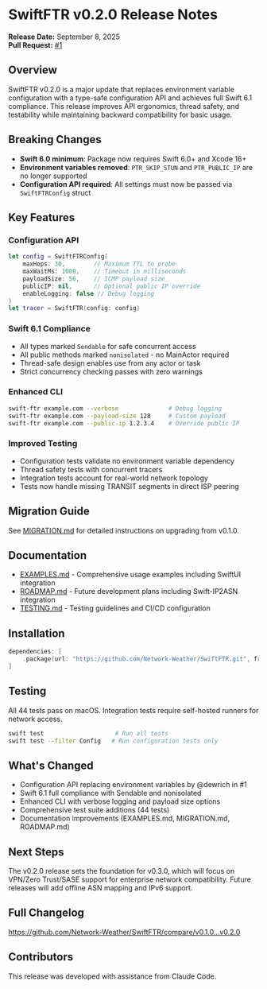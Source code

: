 # SwiftFTR v0.2.0 Release Notes

**Release Date:** September 8, 2025  
**Pull Request:** [#1](https://github.com/Network-Weather/SwiftFTR/pull/1)

## Overview
SwiftFTR v0.2.0 is a major update that replaces environment variable configuration with a type-safe configuration API and achieves full Swift 6.1 compliance. This release improves API ergonomics, thread safety, and testability while maintaining backward compatibility for basic usage.

## Breaking Changes
- **Swift 6.0 minimum**: Package now requires Swift 6.0+ and Xcode 16+
- **Environment variables removed**: `PTR_SKIP_STUN` and `PTR_PUBLIC_IP` are no longer supported
- **Configuration API required**: All settings must now be passed via `SwiftFTRConfig` struct

## Key Features

### Configuration API
```swift
let config = SwiftFTRConfig(
    maxHops: 30,        // Maximum TTL to probe
    maxWaitMs: 1000,    // Timeout in milliseconds
    payloadSize: 56,    // ICMP payload size
    publicIP: nil,      // Optional public IP override
    enableLogging: false // Debug logging
)
let tracer = SwiftFTR(config: config)
```

### Swift 6.1 Compliance
- All types marked `Sendable` for safe concurrent access
- All public methods marked `nonisolated` - no MainActor required
- Thread-safe design enables use from any actor or task
- Strict concurrency checking passes with zero warnings

### Enhanced CLI
```bash
swift-ftr example.com --verbose              # Debug logging
swift-ftr example.com --payload-size 128     # Custom payload
swift-ftr example.com --public-ip 1.2.3.4    # Override public IP
```

### Improved Testing
- Configuration tests validate no environment variable dependency
- Thread safety tests with concurrent tracers
- Integration tests account for real-world network topology
- Tests now handle missing TRANSIT segments in direct ISP peering

## Migration Guide
See [MIGRATION.md](MIGRATION.md) for detailed instructions on upgrading from v0.1.0.

## Documentation
- [EXAMPLES.md](EXAMPLES.md) - Comprehensive usage examples including SwiftUI integration
- [ROADMAP.md](ROADMAP.md) - Future development plans including Swift-IP2ASN integration
- [TESTING.md](TESTING.md) - Testing guidelines and CI/CD configuration

## Installation
```swift
dependencies: [
    .package(url: "https://github.com/Network-Weather/SwiftFTR.git", from: "0.2.0")
]
```

## Testing
All 44 tests pass on macOS. Integration tests require self-hosted runners for network access.

```bash
swift test                    # Run all tests
swift test --filter Config   # Run configuration tests only
```

## What's Changed
- Configuration API replacing environment variables by @dewrich in #1
- Swift 6.1 full compliance with Sendable and nonisolated
- Enhanced CLI with verbose logging and payload size options
- Comprehensive test suite additions (44 tests)
- Documentation improvements (EXAMPLES.md, MIGRATION.md, ROADMAP.md)

## Next Steps
The v0.2.0 release sets the foundation for v0.3.0, which will focus on VPN/Zero Trust/SASE support for enterprise network compatibility. Future releases will add offline ASN mapping and IPv6 support.

## Full Changelog
https://github.com/Network-Weather/SwiftFTR/compare/v0.1.0...v0.2.0

## Contributors
This release was developed with assistance from Claude Code.